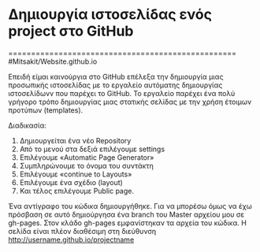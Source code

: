 # Δημιουργία ιστοσελίδας ενός project στο GitHub
==================================================
#Mitsakit/Website.github.io

Επειδή είμαι καινούργια στο GitHub επέλεξα την δημιουργία μιας προσωπικής ιστοσελίδας με το εργαλείο αυτόματης δημιουργίας ιστοσελίδωνv που παρέχει το GitHub. Το εργαλείο παρέχει ένα πολύ γρήγορο τρόπο δημιουργίας μιας στατικής σελίδας  με την χρήση έτοιμων προτύπων (templates). 

Διαδικασία:
1.	Δημιουργείται ένα νέο Repository 
2.	Από το μενού στα δεξιά επιλέγουμε settings 
3.	Επιλέγουμε «Automatic Page Generator»
4.	Συμπληρώνουμε το όνομα του συντάκτη
5.	Επιλέγουμε «continue to Layouts»
6.	Επιλέγουμε ένα σχέδιο (layout)
7.	Και τέλος επιλέγουμε Public page.

Ένα αντίγραφο του κώδικα δημιουργήθηκε. Για να μπορέσω όμως να έχω πρόσβαση σε αυτό  δημιούργησα ένα branch του Master αρχείου μου σε gh-pages. Στον κλάδο gh-pages εμφανίστηκαν τα αρχεία του κώδικα. 
Η σελίδα είναι πλέον διαθέσιμη στη διεύθυνση http://username.github.io/projectname  




